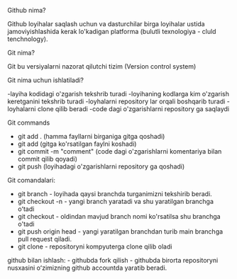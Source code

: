 Github nima?

Github loyihalar saqlash uchun va dasturchilar birga loyihalar ustida jamoviyishlashida kerak lo'kadigan platforma (bulutli texnologiya - cluld tenchnology).

Git nima?

Git bu versiyalarni nazorat qilutchi tizim
(Version control system)

Git nima uchun ishlatiladi?

 -layiha kodidagi o'zgarish tekshrib turadi
 -loyihaning kodlarga kim o'zgarish keretganini tekshrib turadi
 -loyhalarni repository lar orqali boshqarib turadi
 -loyhalarni clone qilib beradi
 -code dagi o'zgarishlarni repository ga saqlaydi

Git commands

 - git add . (hamma fayllarni birganiga gitga qoshadi)
 - git add <file name> (gitga ko'rsatilgan faylni koshadi)
 - git commit -m "comment" (code dagi o'zgarishlarni komentariya bilan commit qilib qoyadi)
 - git push (loyihadagi o'zgarishlarni repository ga qoshadi)


Git comandalari:

- git branch - loyihada qaysi branchda turganimizni tekshirib beradi.
- git checkout -n <new branch name>- yangi branch yaratadi va shu yaratilgan branchga oʻtadi 
- git checkout <existing branch name> - oldindan mavjud branch nomi ko'rsatilsa shu branchga o'tadi 
- git push origin head - yangi yaratilgan branchdan turib main branchga pull request qiladi. 
- git clone <repository link> - repositoryni kompyuterga clone qilib oladi 

github bilan ishlash: - githubda fork qilish - githubda birorta repositoryni nusxasini oʻzimizning github accountda yaratib beradi.
